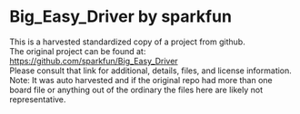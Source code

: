
# Big_Easy_Driver by sparkfun  
This is a harvested standardized copy of a project from github.  
The original project can be found at:  
https://github.com/sparkfun/Big_Easy_Driver  
Please consult that link for additional, details, files, and license information.  
Note: It was auto harvested and if the original repo had more than one board file or anything out of the ordinary the files here are likely not representative.  
    